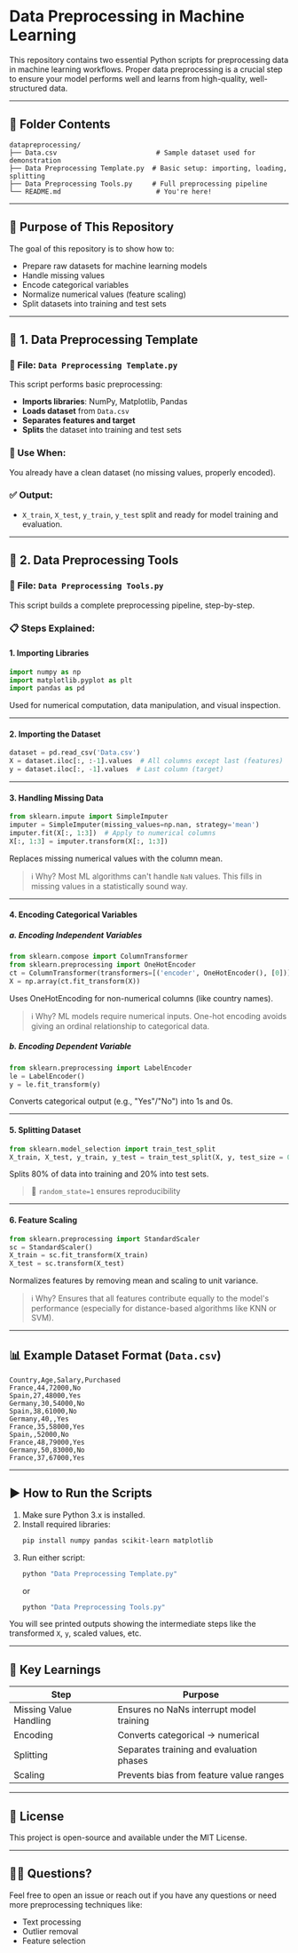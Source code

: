 # Data Preprocessing in Machine Learning

This repository contains two essential Python scripts for preprocessing data in machine learning workflows. Proper data preprocessing is a crucial step to ensure your model performs well and learns from high-quality, well-structured data.

---

## 📁 Folder Contents

```
datapreprocessing/
├── Data.csv                         # Sample dataset used for demonstration
├── Data Preprocessing Template.py  # Basic setup: importing, loading, splitting
├── Data Preprocessing Tools.py     # Full preprocessing pipeline
└── README.md                        # You're here!
```

---

## 🧠 Purpose of This Repository

The goal of this repository is to show how to:
- Prepare raw datasets for machine learning models
- Handle missing values
- Encode categorical variables
- Normalize numerical values (feature scaling)
- Split datasets into training and test sets

---

## 📌 1. Data Preprocessing Template

### 🔹 File: `Data Preprocessing Template.py`

This script performs basic preprocessing:
- **Imports libraries**: NumPy, Matplotlib, Pandas
- **Loads dataset** from `Data.csv`
- **Separates features and target**
- **Splits** the dataset into training and test sets

### 🔧 Use When:
You already have a clean dataset (no missing values, properly encoded).

### ✅ Output:
- `X_train`, `X_test`, `y_train`, `y_test` split and ready for model training and evaluation.

---

## 📌 2. Data Preprocessing Tools

### 🔹 File: `Data Preprocessing Tools.py`

This script builds a complete preprocessing pipeline, step-by-step.

### 📋 Steps Explained:

#### 1. **Importing Libraries**
```python
import numpy as np
import matplotlib.pyplot as plt
import pandas as pd
```
Used for numerical computation, data manipulation, and visual inspection.

---

#### 2. **Importing the Dataset**
```python
dataset = pd.read_csv('Data.csv')
X = dataset.iloc[:, :-1].values  # All columns except last (features)
y = dataset.iloc[:, -1].values  # Last column (target)
```

---

#### 3. **Handling Missing Data**
```python
from sklearn.impute import SimpleImputer
imputer = SimpleImputer(missing_values=np.nan, strategy='mean')
imputer.fit(X[:, 1:3])  # Apply to numerical columns
X[:, 1:3] = imputer.transform(X[:, 1:3])
```
Replaces missing numerical values with the column mean.

> ℹ️ Why? Most ML algorithms can't handle `NaN` values. This fills in missing values in a statistically sound way.

---

#### 4. **Encoding Categorical Variables**

##### a. Encoding Independent Variables
```python
from sklearn.compose import ColumnTransformer
from sklearn.preprocessing import OneHotEncoder
ct = ColumnTransformer(transformers=[('encoder', OneHotEncoder(), [0])], remainder='passthrough')
X = np.array(ct.fit_transform(X))
```
Uses OneHotEncoding for non-numerical columns (like country names).

> ℹ️ Why? ML models require numerical inputs. One-hot encoding avoids giving an ordinal relationship to categorical data.

##### b. Encoding Dependent Variable
```python
from sklearn.preprocessing import LabelEncoder
le = LabelEncoder()
y = le.fit_transform(y)
```
Converts categorical output (e.g., "Yes"/"No") into 1s and 0s.

---

#### 5. **Splitting Dataset**
```python
from sklearn.model_selection import train_test_split
X_train, X_test, y_train, y_test = train_test_split(X, y, test_size = 0.2, random_state = 1)
```
Splits 80% of data into training and 20% into test sets.

> 🔄 `random_state=1` ensures reproducibility

---

#### 6. **Feature Scaling**
```python
from sklearn.preprocessing import StandardScaler
sc = StandardScaler()
X_train = sc.fit_transform(X_train)
X_test = sc.transform(X_test)
```
Normalizes features by removing mean and scaling to unit variance.

> ℹ️ Why? Ensures that all features contribute equally to the model's performance (especially for distance-based algorithms like KNN or SVM).

---

## 📊 Example Dataset Format (`Data.csv`)

```csv
Country,Age,Salary,Purchased
France,44,72000,No
Spain,27,48000,Yes
Germany,30,54000,No
Spain,38,61000,No
Germany,40,,Yes
France,35,58000,Yes
Spain,,52000,No
France,48,79000,Yes
Germany,50,83000,No
France,37,67000,Yes
```

---

## ▶️ How to Run the Scripts

1. Make sure Python 3.x is installed.
2. Install required libraries:
   ```bash
   pip install numpy pandas scikit-learn matplotlib
   ```
3. Run either script:
   ```bash
   python "Data Preprocessing Template.py"
   ```
   or
   ```bash
   python "Data Preprocessing Tools.py"
   ```

You will see printed outputs showing the intermediate steps like the transformed `X`, `y`, scaled values, etc.

---

## 📎 Key Learnings

| Step                  | Purpose                                                  |
|-----------------------|-----------------------------------------------------------|
| Missing Value Handling| Ensures no NaNs interrupt model training                  |
| Encoding              | Converts categorical → numerical                          |
| Splitting             | Separates training and evaluation phases                  |
| Scaling               | Prevents bias from feature value ranges                   |

---

## 📜 License

This project is open-source and available under the MIT License.

---

## 🙋‍♂️ Questions?

Feel free to open an issue or reach out if you have any questions or need more preprocessing techniques like:
- Text processing
- Outlier removal
- Feature selection
